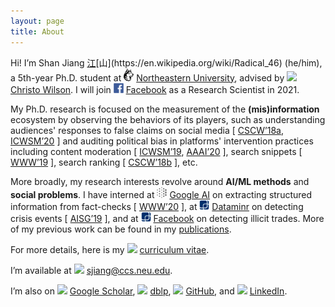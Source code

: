 ```yaml
---
layout: page
title: About
---
```


Hi! I’m Shan Jiang [江](https://en.wikipedia.org/wiki/Ji%C4%81ng_(surname_%E6%B1%9F))[山](https://en.wikipedia.org/wiki/Radical_46) (he/him), a 5th-year Ph.D. student at <img src="images/logos/northeastern.svg" width="16"> [Northeastern University](https://www.northeastern.edu), advised by <img src="../images/icons/like.svg" width="16"> [Christo Wilson](https://cbw.sh). I will join <img src="images/logos/facebook.svg" width="16"> [Facebook](https://ai.facebook.com) as a Research Scientist in 2021.

My Ph.D. research is focused on the measurement of the **(mis)information** ecosystem by observing the behaviors of its players, such as understanding audiences' responses to false claims on social media \[ [CSCW’18a](publications/cscw18a_paper.pdf), [ICWSM’20](publications/icwsm20_paper.pdf) \] and auditing political bias in platforms' intervention practices including content moderation \[ [ICWSM’19](publications/icwsm19_paper.pdf), [AAAI’20](publications/aaai20_paper.pdf) \], search snippets \[ [WWW’19](publications/www19_paper.pdf) \], search ranking \[ [CSCW’18b](publications/cscw18b_paper.pdf) \], etc.

More broadly, my research interests revolve around **AI/ML methods** and **social problems**. I have interned at <img src="images/logos/google_ai.png" width="16"> [Google AI](https://ai.google) on extracting structured information from fact-checks \[ [WWW’20](publications/www20_paper.pdf) \], at <img src="images/logos/dataminr.png" width="16"> [Dataminr](https://www.dataminr.com) on detecting crisis events \[ [AISG’19](publications/aisg19_paper.pdf) \], and at <img src="images/logos/dataminr.png" width="16"> [Facebook](https://ai.facebook.com) on detecting illicit trades. More of my previous work can be found in my [publications](publications).

For more details, here is my <img src="../images/icons/cv.svg" width="16"> [curriculum vitae](shanjiang-cv.pdf).

I’m available at <img src="../images/icons/email.svg" width="16"> [sjiang@ccs.neu.edu](mailto:sjiang@ccs.neu.edu).

I’m also on <img src="../images/logos/google_scholar.svg" width="16"> [Google Scholar](https://scholar.google.com/citations?user=0LITOxAAAAAJ), <img src="../images/logos/dblp.svg" width="16"> [dblp](https://dblp.org/pid/04/2910-8.html), <img src="../images/logos/github.svg" width="16"> [GitHub](https://github.com/printfoo), and <img src="../images/logos/linkedin.svg" width="16"> [LinkedIn](https://www.linkedin.com/in/shan-jiang).

<!-- 
\[ <img src="../images/icons/email.svg" width="16"> [sjiang@ccs.neu.edu](mailto:sjiang@ccs.neu.edu) \| <img src="../images/icons/cv.svg" width="16"> [CV](shanjiang-cv.pdf) \| <img src="../images/logos/google_scholar.svg" width="16"> [Google Scholar](https://scholar.google.com/citations?user=0LITOxAAAAAJ) \| <img src="../images/logos/dblp.svg" width="16"> [dblp](https://dblp.org/pid/04/2910-8.html) \| <img src="../images/logos/github.svg" width="16"> [GitHub](https://github.com/printfoo) \| <img src="../images/logos/linkedin.svg" width="16"> [LinkedIn](https://www.linkedin.com/in/shan-jiang) \]

### Education
* <img src="images/logos/northeastern.svg" width="16"> [Northeastern](https://www.northeastern.edu), Ph.D. in Computer Science, advised by <img src="../images/icons/like.svg" width="16"> [Christo Wilson](https://cbw.sh), expected 2021
* <img src="images/logos/bupt.png" width="16"> [BUPT](https://english.bupt.edu.cn), B.B.A. in Management Information Systems, 2016

### Experience
* <img src="images/logos/northeastern.svg" width="16"> [Northeastern](https://www.northeastern.edu), Research Assistant, 2016 - now
* <img src="images/logos/facebook.svg" width="16"> [Facebook (Integrity)](https://ai.facebook.com), Ph.D. ML Intern, 2020
* <img src="images/logos/google_ai.png" width="16"> [Google (Research)](https://ai.google), Ph.D. SWE Intern, 2019
* <img src="images/logos/dataminr.png" width="16"> [Dataminr (AI & DS)](https://www.dataminr.com), Research Intern, 2019
* <img src="images/logos/nus.png" width="16"> [NUS](http://www.nus.edu.sg), Research Assistant, 2015 - 2016
* <img src="images/logos/bupt.png" width="16"> [BUPT](https://english.bupt.edu.cn), Research Assistant, 2013 - 2015

### News
* 2020-09-04: Finished my summer internship (remotely) with [Facebook](https://research.fb.com). Had a wonderful time thanks to the illicit trade team!
* 2020-05-31: The [video](https://youtu.be/ZHY1hzJ_F9o) for the (mis)info and (dis)belief paper at [ICWSM’20](https://www.icwsm.org/2020/index.html) is uploaded on YouTube.
* 2020-04-07: The [video](https://youtu.be/9Kp9GdItRjs) for the factoring fact-check paper at [WWW’20](https://www2020.thewebconf.org) is uploaded on YouTube.
* 2020-03-17: (Mis)info and (dis)belief paper is accepted at [ICWSM’20](https://www.icwsm.org/2020). Thanks to my collaborators [Miriam](https://www.comm.ucsb.edu/people/miriam-metzger) and [Andrew](https://www.comm.ucsb.edu/people/andrew-flanagin) from UCSB!
* 2020-01-10: Factoring fact-check paper (done during the summer internship with Google Research) is accepted at [WWW’20](https://www2020.thewebconf.org). Thanks to [Simon](https://ai.google/research/people/105996), [Abe](https://scholar.google.com/citations?user=8P1Y_90AAAAJ) and [Cong](https://sites.google.com/site/congyu) from the fact-check team!
* 2019-10-08: Content moderation paper is invited as a sister conference track [paper](publications/aaai20_paper.pdf) at [AAAI’20](https://aaai.org/Conferences/AAAI-20).
* 2019-08-30: Finished my summer internship with [Google Research](https://ai.google). Had a wonderful time thanks to the entire NY structured data team!
* 2019-06-11: Content moderation [paper](publications/icwsm19_paper.pdf) win an Outstanding Analysis Paper award at [ICWSM’19](https://www.icwsm.org/2019). Thanks to my collaborator [Ron](http://ronalderobertson.com)!

(Thanks to my advisor <img src="../images/icons/like.svg" width="16"> [Christo](https://cbw.sh) are implicitly embedded in everything above!)
-->
